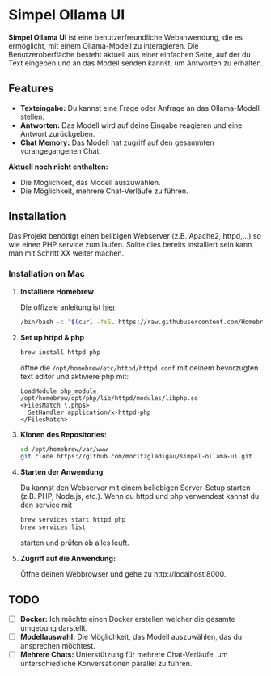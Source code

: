 # Simpel Ollama UI

**Simpel Ollama UI** ist eine benutzerfreundliche Webanwendung, die es ermöglicht, mit einem Ollama-Modell zu interagieren. Die Benutzeroberfläche besteht aktuell aus einer einfachen Seite, auf der du Text eingeben und an das Modell senden kannst, um Antworten zu erhalten.

## Features

- **Texteingabe:** Du kannst eine Frage oder Anfrage an das Ollama-Modell stellen.
- **Antworten:** Das Modell wird auf deine Eingabe reagieren und eine Antwort zurückgeben.
- **Chat Memory:** Das Modell hat zugriff auf den gesammten vorangegangenen Chat.
  
**Aktuell noch nicht enthalten:**
- Die Möglichkeit, das Modell auszuwählen.
- Die Möglichkeit, mehrere Chat-Verläufe zu führen.

## Installation
Das Projekt benöttigt einen belibigen Webserver (z.B. Apache2, httpd,...) so wie einen PHP service zum laufen. Sollte dies bereits installiert sein kann man mit Schritt XX weiter machen.

### Installation on Mac
1. **Installiere Homebrew**
   
   Die offizele anleitung ist [hier](https://brew.sh).
   ```bash
   /bin/bash -c "$(curl -fsSL https://raw.githubusercontent.com/Homebrew/install/HEAD/install.sh)"
   ```
2. **Set up httpd & php**
   ```bash
   brew install httpd php
   ```
   öffne die `/opt/homebrew/etc/httpd/httpd.conf` mit deinem bevorzugten text editor und aktiviere php mit:
   ```vim
   LoadModule php_module /opt/homebrew/opt/php/lib/httpd/modules/libphp.so
   <FilesMatch \.php$>
     SetHandler application/x-httpd-php
   </FilesMatch>
   ```
3. **Klonen des Repositories:**
   ```bash
   cd /opt/homebrew/var/www
   git clone https://github.com/moritzgladigau/simpel-ollama-ui.git
   ```
4. **Starten der Anwendung**
   
   Du kannst den Webserver mit einem beliebigen Server-Setup starten (z.B. PHP, Node.js, etc.). Wenn du httpd und php verwendest kannst du den service mit
   ```bash
   brew services start httpd php
   brew services list
   ```
   starten und prüfen ob alles leuft.
4.	**Zugriff auf die Anwendung:**

  	Öffne deinen Webbrowser und gehe zu http://localhost:8000.

## TODO
  - [ ] __Docker:__ Ich möchte einen Docker erstellen welcher die gesamte umgebung darstellt.
  - [ ] __Modellauswahl:__ Die Möglichkeit, das Modell auszuwählen, das du ansprechen möchtest.
  - [ ] __Mehrere Chats:__ Unterstützung für mehrere Chat-Verläufe, um unterschiedliche Konversationen parallel zu führen.
